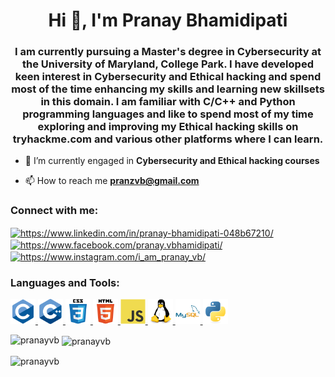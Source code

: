 

<h1 align="center">Hi 👋, I'm Pranay Bhamidipati</h1> 
<h3 align="center">I am currently pursuing a Master's degree in Cybersecurity at the University of Maryland, College Park. I have developed keen interest in Cybersecurity and Ethical hacking and spend most of the time enhancing my skills and learning new skillsets in this domain. I am familiar with C/C++ and Python programming languages and like to spend most of my time exploring and improving my Ethical hacking skills on tryhackme.com and various other platforms where I can learn.</h3>

- 🌱 I’m currently engaged in **Cybersecurity and Ethical hacking courses**

- 📫 How to reach me **pranzvb@gmail.com**

<h3 align="left">Connect with me:</h3>
<p align="left">
<a href="https://linkedin.com/in/https://www.linkedin.com/in/pranay-bhamidipati-048b67210/" target="blank"><img align="center" src="https://raw.githubusercontent.com/rahuldkjain/github-profile-readme-generator/master/src/images/icons/Social/linked-in-alt.svg" alt="https://www.linkedin.com/in/pranay-bhamidipati-048b67210/" height="30" width="40" /></a>
<a href="https://fb.com/https://www.facebook.com/pranay.vbhamidipati/" target="blank"><img align="center" src="https://raw.githubusercontent.com/rahuldkjain/github-profile-readme-generator/master/src/images/icons/Social/facebook.svg" alt="https://www.facebook.com/pranay.vbhamidipati/" height="30" width="40" /></a>
<a href="https://instagram.com/https://www.instagram.com/i_am_pranay_vb/" target="blank"><img align="center" src="https://raw.githubusercontent.com/rahuldkjain/github-profile-readme-generator/master/src/images/icons/Social/instagram.svg" alt="https://www.instagram.com/i_am_pranay_vb/" height="30" width="40" /></a>
</p>


<h3 align="left">Languages and Tools:</h3>
<p align="left"> <a href="https://www.cprogramming.com/" target="_blank"> <img src="https://raw.githubusercontent.com/devicons/devicon/master/icons/c/c-original.svg" alt="c" width="40" height="40"/> </a> <a href="https://www.w3schools.com/cpp/" target="_blank"> <img src="https://raw.githubusercontent.com/devicons/devicon/master/icons/cplusplus/cplusplus-original.svg" alt="cplusplus" width="40" height="40"/> </a> <a href="https://www.w3schools.com/css/" target="_blank"> <img src="https://raw.githubusercontent.com/devicons/devicon/master/icons/css3/css3-original-wordmark.svg" alt="css3" width="40" height="40"/> </a> <a href="https://www.w3.org/html/" target="_blank"> <img src="https://raw.githubusercontent.com/devicons/devicon/master/icons/html5/html5-original-wordmark.svg" alt="html5" width="40" height="40"/> </a> <a href="https://developer.mozilla.org/en-US/docs/Web/JavaScript" target="_blank"> <img src="https://raw.githubusercontent.com/devicons/devicon/master/icons/javascript/javascript-original.svg" alt="javascript" width="40" height="40"/> </a> <a href="https://www.linux.org/" target="_blank"> <img src="https://raw.githubusercontent.com/devicons/devicon/master/icons/linux/linux-original.svg" alt="linux" width="40" height="40"/> </a> <a href="https://www.mysql.com/" target="_blank"> <img src="https://raw.githubusercontent.com/devicons/devicon/master/icons/mysql/mysql-original-wordmark.svg" alt="mysql" width="40" height="40"/> </a> <a href="https://www.python.org" target="_blank"> <img src="https://raw.githubusercontent.com/devicons/devicon/master/icons/python/python-original.svg" alt="python" width="40" height="40"/> </a> </p>

<p><img align="left" src="https://github-readme-stats.vercel.app/api/top-langs?username=pranayvb&show_icons=true&locale=en&layout=compact" alt="pranayvb" /></p>

<p>&nbsp;<img align="center" src="https://github-readme-stats.vercel.app/api?username=pranayvb&show_icons=true&locale=en" alt="pranayvb" /></p>

<p><img align="center" src="https://github-readme-streak-stats.herokuapp.com/?user=pranayvb&" alt="pranayvb" /></p>
